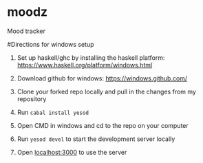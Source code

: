 moodz
=====

Mood tracker

#Directions for windows setup

1. Set up haskell/ghc by installing the haskell platform:
   https://www.haskell.org/platform/windows.html

2. Download github for windows: https://windows.github.com/

3. Clone your forked repo locally and pull in the changes from my repository

4. Run `cabal install yesod`

5. Open CMD in windows and cd to the repo on your computer

6. Run `yesod devel` to start the development server locally

7. Open [localhost:3000](http://localhost:3000/) to use the server
